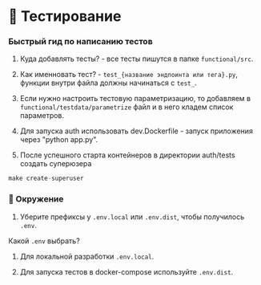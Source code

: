 # 🧩 Тестирование

### Быстрый гид по написанию тестов

1. Куда добавлять тесты? - все тесты пишутся в папке `functional/src`.

2. Как именновать тест? - `test_{название эндпоинта или тега}.py`, функции внутри файла должны начинаться с `test_`.

3. Если нужно настроить тестовую параметризацию, то добавляем в `functional/testdata/parametrize` файл и в него кладем список параметров.

4. Для запуска auth использовать dev.Dockerfile - запуск приложения через "python app.py".

5. После успешного старта контейнеров в директории auth/tests создать суперюзера
```python
make create-superuser
```

### 🔑 Окружение

1. Уберите префиксы у `.env.local` или `.env.dist`, чтобы получилось `.env`.

Какой `.env` выбрать?

1. Для локальной разработки `.env.local`.

2. Для запуска тестов в docker-compose используйте `.env.dist`.
